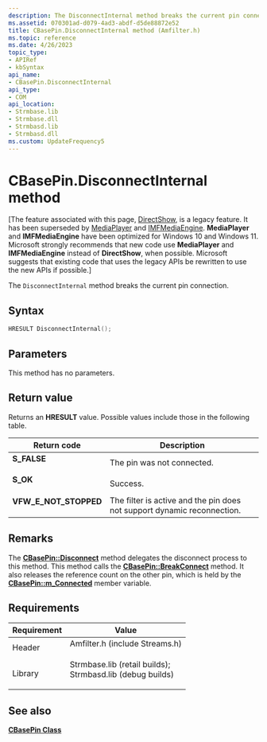 ```yaml
---
description: The DisconnectInternal method breaks the current pin connection.
ms.assetid: 070301ad-d079-4ad3-abdf-d5de88872e52
title: CBasePin.DisconnectInternal method (Amfilter.h)
ms.topic: reference
ms.date: 4/26/2023
topic_type: 
- APIRef
- kbSyntax
api_name: 
- CBasePin.DisconnectInternal
api_type: 
- COM
api_location: 
- Strmbase.lib
- Strmbase.dll
- Strmbasd.lib
- Strmbasd.dll
ms.custom: UpdateFrequency5
---
```


# CBasePin.DisconnectInternal method

\[The feature associated with this page, [DirectShow](/windows/win32/directshow/directshow), is a legacy feature. It has been superseded by [MediaPlayer](/uwp/api/Windows.Media.Playback.MediaPlayer) and [IMFMediaEngine](/windows/win32/api/mfmediaengine/nn-mfmediaengine-imfmediaengine). **MediaPlayer** and **IMFMediaEngine** have been optimized for Windows 10 and Windows 11. Microsoft strongly recommends that new code use **MediaPlayer** and **IMFMediaEngine** instead of **DirectShow**, when possible. Microsoft suggests that existing code that uses the legacy APIs be rewritten to use the new APIs if possible.\]

The `DisconnectInternal` method breaks the current pin connection.

## Syntax


```C++
HRESULT DisconnectInternal();
```



## Parameters

This method has no parameters.

## Return value

Returns an **HRESULT** value. Possible values include those in the following table.



| Return code                                                                                         | Description                                                                        |
|-----------------------------------------------------------------------------------------------------|------------------------------------------------------------------------------------|
| <dl> <dt>**S\_FALSE**</dt> </dl>             | The pin was not connected.<br/>                                              |
| <dl> <dt>**S\_OK**</dt> </dl>                | Success.<br/>                                                                |
| <dl> <dt>**VFW\_E\_NOT\_STOPPED**</dt> </dl> | The filter is active and the pin does not support dynamic reconnection.<br/> |



 

## Remarks

The [**CBasePin::Disconnect**](cbasepin-disconnect.md) method delegates the disconnect process to this method. This method calls the [**CBasePin::BreakConnect**](cbasepin-breakconnect.md) method. It also releases the reference count on the other pin, which is held by the [**CBasePin::m\_Connected**](cbasepin-m-connected.md) member variable.

## Requirements



| Requirement | Value |
|--------------------|--------------------------------------------------------------------------------------------------------------------------------------------------------------------------------------------|
| Header<br/>  | <dl> <dt>Amfilter.h (include Streams.h)</dt> </dl>                                                                                  |
| Library<br/> | <dl> <dt>Strmbase.lib (retail builds); </dt> <dt>Strmbasd.lib (debug builds)</dt> </dl> |



## See also

<dl> <dt>

[**CBasePin Class**](cbasepin.md)
</dt> </dl>

 

 




